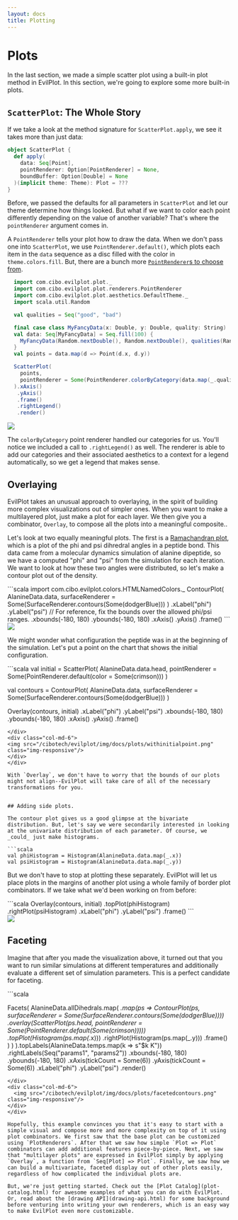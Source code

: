 ```yaml
---
layout: docs
title: Plotting
---
```


# Plots

In the last section, we made a simple scatter plot using a built-in plot method in EvilPlot. In this section, we're going to explore some more built-in plots.

## `ScatterPlot`: The Whole Story

If we take a look at the method signature for `ScatterPlot.apply`, we see it takes more than just data:
```scala
object ScatterPlot {
  def apply(
  	data: Seq[Point],
  	pointRenderer: Option[PointRenderer] = None,
  	boundBuffer: Option[Double] = None
  )(implicit theme: Theme): Plot = ???
}
```

Before, we passed the defaults for all parameters in `ScatterPlot` and let our theme determine how things looked. But what if we want to color each point differently depending on the value of another variable? That's where the `pointRenderer` argument comes in.

<!-- Link to Scaladoc here. -->
A `PointRenderer` tells your plot how to draw the data. When we don't pass one into `ScatterPlot`, we use `PointRenderer.default()`, which plots each item in the `data` sequence as a disc filled with the color in `theme.colors.fill`. But, there are a bunch more [`PointRenderer`s to choose from](deadlink).

<div class="row">
	<div class="col-md-6" markdown="1">

```scala
  import com.cibo.evilplot.plot._
  import com.cibo.evilplot.plot.renderers.PointRenderer
  import com.cibo.evilplot.plot.aesthetics.DefaultTheme._
  import scala.util.Random

  val qualities = Seq("good", "bad")

  final case class MyFancyData(x: Double, y: Double, quality: String)
  val data: Seq[MyFancyData] = Seq.fill(100) {
    MyFancyData(Random.nextDouble(), Random.nextDouble(), qualities(Random.nextInt(2)))
  }
  val points = data.map(d => Point(d.x, d.y))

  ScatterPlot(
    points,
    pointRenderer = Some(PointRenderer.colorByCategory(data.map(_.quality)))
  ).xAxis()
   .yAxis()
   .frame()
   .rightLegend()
   .render()
```
</div>
<div class="col-md-6">
	<img src="/cibotech/evilplot/img/docs/plots/pointrenderer.png" class="img-responsive"/>
</div>
</div>

The `colorByCategory` point renderer handled our categories for us. You'll notice we included a call to `.rightLegend()` as well. The renderer is able to add our categories and their associated aesthetics to a context for a legend automatically, so we get a legend that makes sense. 

## Overlaying

EvilPlot takes an unusual approach to overlaying, in the spirit of building more complex visualizations out of simpler ones. When you want to make a multilayered plot, just make a plot for each layer. We then give you a combinator, `Overlay`, to compose all the plots into a meaningful composite.. 

Let's look at two equally meaningful plots. The first is a [Ramachandran plot](https://en.wikipedia.org/wiki/Ramachandran_plot), which is a plot of the phi and psi dihredral angles in a peptide bond. This data came from a molecular dynamics simulation of alanine dipeptide, so we have a computed "phi" and "psi" from the simulation for each iteration. We want to look at how these two angles were distributed, so let's make a contour plot out of the density.
<div class="row">
<div class="col-md-6" markdown="1">
```scala
import com.cibo.evilplot.colors.HTMLNamedColors._
ContourPlot(
  AlanineData.data,
  surfaceRenderer = Some(SurfaceRenderer.contours(Some(dodgerBlue)))
)
  .xLabel("phi")
  .yLabel("psi")
  // For reference, fix the bounds over the allowed phi/psi ranges.
  .xbounds(-180, 180)
  .ybounds(-180, 180)
  .xAxis()
  .yAxis()
  .frame()
```
</div>
<div class="col-md-6">
	<img src="/cibotech/evilplot/img/docs/plots/contour.png" class="img-responsive"/>
</div>
</div>

We might wonder what configuration the peptide was in at the beginning of the simulation. Let's put a point on
the chart that shows the initial configuration.
<div class="row">
<div class="col-md-6" markdown="1">
```scala
val initial = ScatterPlot(
  AlanineData.data.head,
  pointRenderer = Some(PointRenderer.default(color = Some(crimson)))
)

val contours = ContourPlot(
  AlanineData.data,
  surfaceRenderer = Some(SurfaceRenderer.contours(Some(dodgerBlue)))
)

Overlay(contours, initial)
  .xLabel("phi")
  .yLabel("psi")
  .xbounds(-180, 180)
  .ybounds(-180, 180)
  .xAxis()
  .yAxis()
  .frame()
```
</div>
<div class="col-md-6">
<img src="/cibotech/evilplot/img/docs/plots/withinitialpoint.png" class="img-responsive"/>
</div>
</div>

With `Overlay`, we don't have to worry that the bounds of our plots might not align--EvilPlot will take care of all of the necessary transformations for you.


## Adding side plots.

The contour plot gives us a good glimpse at the bivariate distribution. But, let's say we were secondarily interested in looking at the univariate distribution of each parameter. Of course, we _could_ just make histograms. 

```scala
val phiHistogram = Histogram(AlanineData.data.map(_.x))
val psiHistogram = Histogram(AlanineData.data.map(_.y))
```

But we don't have to stop at plotting these separately. EvilPlot will let us place plots in the margins of another plot using a whole family of border plot combinators. If we take what we'd been working on from before:

<div class="row">
<div class="col-md-6" markdown="1">
```scala
Overlay(contours, initial)
  .topPlot(phiHistogram)
  .rightPlot(psiHistogram)
  .xLabel("phi")
  .yLabel("psi")
  .frame()
```
</div>
<div class="col-md-6">
	<img src="/cibotech/evilplot/img/docs/plots/sideplots.png" class="img-responsive"/>
</div>
</div>

## Faceting

Imagine that after you made the visualization above, it turned out that you want to run similar simulations at different temperatures and additionally evaluate a different set of simulation parameters. This is a perfect candidate for faceting.

<!-- TODO: Fix these axes. These axes are super ugly and -180-180 is standard for Rama plots -->

<div class="row">
<div class="col-md-6" markdown="1">
```scala

Facets(
  AlanineData.allDihedrals.map(
    _.map(ps =>
      ContourPlot(ps,
       surfaceRenderer = Some(SurfaceRenderer.contours(Some(dodgerBlue))))
        .overlay(ScatterPlot(ps.head,
           pointRenderer = Some(PointRenderer.default(Some(crimson)))))
        .topPlot(Histogram(ps.map(_.x)))
        .rightPlot(Histogram(ps.map(_.y)))
        .frame()
    )
  )
).topLabels(AlanineData.temps.map(k => s"$k K"))
 .rightLabels(Seq("params1", "params2"))
 .xbounds(-180, 180)
 .ybounds(-180, 180)
 .xAxis(tickCount = Some(6))
 .yAxis(tickCount = Some(6))
 .xLabel("phi")
 .yLabel("psi")
 .render()
```
</div>
<div class="col-md-6">
  <img src="/cibotech/evilplot/img/docs/plots/facetedcontours.png" class="img-responsive"/>
</div>
</div>

Hopefully, this example convinces you that it's easy to start with a simple visual and compose more and more complexity on top of it using plot combinators. We first saw that the base plot can be customized using `PlotRenderers`. After that we saw how simple `Plot => Plot` combinators can add additional features piece-by-piece. Next, we saw that "multilayer plots" are expressed in EvilPlot simply by applying `Overlay`, a function from `Seq[Plot] => Plot`. Finally, we saw how we can build a multivariate, faceted display out of other plots easily, regardless of how complicated the individual plots are.

But, we're just getting started. Check out the [Plot Catalog](plot-catalog.html) for awesome examples of what you can do with EvilPlot. Or, read about the [drawing API](drawing-api.html) for some background before venturing into writing your own renderers, which is an easy way to make EvilPlot even more customizable. 
